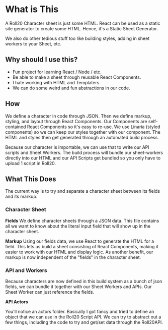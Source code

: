 
# What is This #

A Roll20 Character sheet is just some HTML. React can be used as a static site generator to create some HTML. Hence, it's a Static Sheet Generator.

We also do other tedious stuff too like building styles, adding in sheet workers to your Sheet, etc. 




## Why should I use this? ##

- Fun project for learning React / Node / etc.
- Be able to make a sheet through reusable React Components.
- I hate working with HTML and Templaters.
- We can do some weird and fun abstractions in our code.


## How ##

We define a character in code through JSON. Then we define markup, styling, and layout through React Components. Our Components are self-contained React Components so it's easy to re-use. We use Linaria (styled components) so we can keep our styles together with our component. The HTML and styles then get generated through an automated build process.

Because our character is importable, we can use that to write our API scripts and Sheet Workers. The build process will bundle our sheet-workers directly into our HTML and our API Scripts get bundled so you only have to upload 1 script in Roll20.



## What This Does ##

The current way is to try and separate a character sheet between its fields and its markup.


### Character Sheet ###

**Fields**
We define character sheets through a JSON data. This file contains all we want to know about the literal input field that will show up in the character sheet.

**Markup**
Using our fields data, we use React to generate the HTML for a field. This lets us build a sheet consisting of React Components, making it easier to work with our HTML and display logic.
As another benefit, our markup is now independent of the "fields" in the character sheet. 


### API and Workers ###

Because characters are now defined in this build system as a bunch of json fields, we can bundle it together with our Sheet Workers and APIs. Our Sheet Worker can just reference the fields.

**API Actors**

You'll notice an actors folder. Basically I got fancy and tried to define an object that we can use in the Roll20 Script API. We can try to abstract out a few things, including the code to try and get/set data through the Roll20API.
